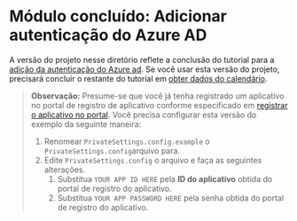 # <a name="completed-module-add-azure-ad-authentication"></a>Módulo concluído: Adicionar autenticação do Azure AD

A versão do projeto nesse diretório reflete a conclusão do tutorial para a [adição da autenticação do Azure ad](https://docs.microsoft.com/graph/training/aspnet-tutorial?tutorial-step=3). Se você usar esta versão do projeto, precisará concluir o restante do tutorial em [obter dados do calendário](https://docs.microsoft.com/graph/training/aspnet-tutorial?tutorial-step=4).

> **Observação:** Presume-se que você já tenha registrado um aplicativo no portal de registro de aplicativo conforme especificado em [registrar o aplicativo no portal](https://docs.microsoft.com/graph/training/aspnet-tutorial?tutorial-step=2). Você precisa configurar esta versão do exemplo da seguinte maneira:
>
> 1. Renomear `PrivateSettings.config.example` o `PrivateSettings.config`arquivo para.
> 1. Edite `PrivateSettings.config` o arquivo e faça as seguintes alterações.
>     1. Substitua `YOUR APP ID HERE` pela **ID do aplicativo** obtida do portal de registro do aplicativo.
>     1. Substitua `YOUR APP PASSWORD HERE` pela senha obtida do portal de registro do aplicativo.